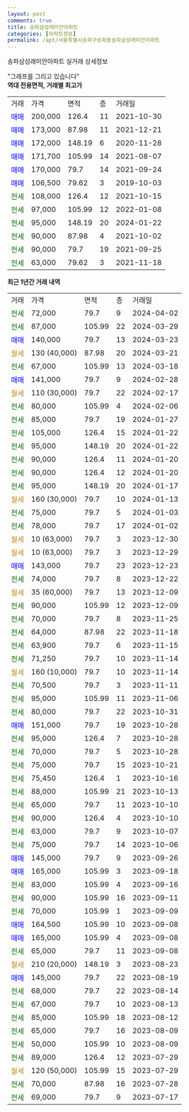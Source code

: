 ```yaml
---
layout: post
comments: true
title: 송파삼성래미안아파트
categories: [아파트정보]
permalink: /apt/서울특별시송파구송파동송파삼성래미안아파트
---
```


송파삼성래미안아파트 실거래 상세정보

<script type="text/javascript">
  google.charts.load('current', {'packages':['line', 'corechart']});
  google.charts.setOnLoadCallback(drawChart);

  function drawChart() {
    var data = new google.visualization.DataTable();
    data.addColumn('date', '거래일');
    data.addColumn('number', "매매");
    data.addColumn('number', "전세");
    data.addColumn('number', "전매");

    data.addRows([[new Date(Date.parse("2024-04-02")), null, 72000, null], [new Date(Date.parse("2024-03-29")), null, 87000, null], [new Date(Date.parse("2024-03-23")), 140000, null, null], [new Date(Date.parse("2024-03-21")), null, null, null], [new Date(Date.parse("2024-03-18")), null, 67000, null], [new Date(Date.parse("2024-02-28")), 141000, null, null], [new Date(Date.parse("2024-02-17")), null, null, null], [new Date(Date.parse("2024-02-06")), null, 80000, null], [new Date(Date.parse("2024-01-27")), null, 85000, null], [new Date(Date.parse("2024-01-22")), null, 105000, null], [new Date(Date.parse("2024-01-22")), null, 95000, null], [new Date(Date.parse("2024-01-20")), null, 90000, null], [new Date(Date.parse("2024-01-20")), null, 90000, null], [new Date(Date.parse("2024-01-17")), null, 95000, null], [new Date(Date.parse("2024-01-13")), null, null, null], [new Date(Date.parse("2024-01-03")), null, 75000, null], [new Date(Date.parse("2024-01-02")), null, 78000, null], [new Date(Date.parse("2023-12-30")), null, null, null], [new Date(Date.parse("2023-12-29")), null, null, null], [new Date(Date.parse("2023-12-23")), 143000, null, null], [new Date(Date.parse("2023-12-22")), null, 74000, null], [new Date(Date.parse("2023-12-09")), null, null, null], [new Date(Date.parse("2023-12-09")), null, 90000, null], [new Date(Date.parse("2023-11-25")), null, 70000, null], [new Date(Date.parse("2023-11-18")), null, 64000, null], [new Date(Date.parse("2023-11-15")), null, 63900, null], [new Date(Date.parse("2023-11-14")), null, 71250, null], [new Date(Date.parse("2023-11-14")), null, null, null], [new Date(Date.parse("2023-11-11")), null, 70500, null], [new Date(Date.parse("2023-11-06")), null, 95000, null], [new Date(Date.parse("2023-10-31")), null, 80000, null], [new Date(Date.parse("2023-10-28")), 151000, null, null], [new Date(Date.parse("2023-10-28")), null, 95000, null], [new Date(Date.parse("2023-10-28")), null, 70000, null], [new Date(Date.parse("2023-10-21")), null, 75000, null], [new Date(Date.parse("2023-10-16")), null, 75450, null], [new Date(Date.parse("2023-10-13")), null, 88000, null], [new Date(Date.parse("2023-10-10")), null, 65000, null], [new Date(Date.parse("2023-10-10")), null, 90000, null], [new Date(Date.parse("2023-10-07")), null, 63000, null], [new Date(Date.parse("2023-10-06")), null, 75000, null], [new Date(Date.parse("2023-09-26")), 145000, null, null], [new Date(Date.parse("2023-09-18")), 165000, null, null], [new Date(Date.parse("2023-09-16")), null, 83000, null], [new Date(Date.parse("2023-09-11")), null, 90000, null], [new Date(Date.parse("2023-09-09")), null, 70000, null], [new Date(Date.parse("2023-09-08")), 164500, null, null], [new Date(Date.parse("2023-09-08")), 165000, null, null], [new Date(Date.parse("2023-09-08")), null, 65000, null], [new Date(Date.parse("2023-08-23")), null, null, null], [new Date(Date.parse("2023-08-19")), 145000, null, null], [new Date(Date.parse("2023-08-14")), null, 68000, null], [new Date(Date.parse("2023-08-13")), null, 67000, null], [new Date(Date.parse("2023-08-12")), null, 85000, null], [new Date(Date.parse("2023-08-09")), null, 65000, null], [new Date(Date.parse("2023-08-09")), null, 50000, null], [new Date(Date.parse("2023-07-29")), null, 89000, null], [new Date(Date.parse("2023-07-29")), null, null, null], [new Date(Date.parse("2023-07-28")), null, 70000, null], [new Date(Date.parse("2023-07-17")), null, 69000, null]]);

    var options = {
      hAxis: {
        format: 'yyyy/MM/dd'
      },    
      lineWidth: 0,
      pointsVisible: true,    
      title: '최근 1년간 유형별 실거래가 분포',
      legend: { position: 'bottom' }
    };

    var formatter = new google.visualization.NumberFormat({pattern:'###,###'} );
    formatter.format(data, 1);
    formatter.format(data, 2);
    
    setTimeout(function() {
        var chart = new google.visualization.LineChart(document.getElementById('columnchart_material'));
        chart.draw(data, (options));
        document.getElementById('loading').style.display = 'none';
    }, 200);
  }
</script>


<div id="loading" style="z-index:20; display: block; margin-left: 0px">"그래프를 그리고 있습니다"</div>
<div id="columnchart_material" style="width: 95%; margin-left: 0px; display: block"></div>
<!-- contents start -->
<b>역대 전용면적, 거래별 최고가</b>
<table class="sortable">
    <tr>
      <td>거래</td>
      <td>가격</td>
      <td>면적</td>
      <td>층</td>
      <td>거래일</td>
    </tr>
        <tr>
          <td><a style="color: blue">매매</a></td>
          <td>200,000</td>
          <td>126.4</td>
          <td>11</td>
          <td>2021-10-30</td>
        </tr>            <tr>
          <td><a style="color: blue">매매</a></td>
          <td>173,000</td>
          <td>87.98</td>
          <td>11</td>
          <td>2021-12-21</td>
        </tr>            <tr>
          <td><a style="color: blue">매매</a></td>
          <td>172,000</td>
          <td>148.19</td>
          <td>6</td>
          <td>2020-11-28</td>
        </tr>            <tr>
          <td><a style="color: blue">매매</a></td>
          <td>171,700</td>
          <td>105.99</td>
          <td>14</td>
          <td>2021-08-07</td>
        </tr>            <tr>
          <td><a style="color: blue">매매</a></td>
          <td>170,000</td>
          <td>79.7</td>
          <td>14</td>
          <td>2021-09-24</td>
        </tr>            <tr>
          <td><a style="color: blue">매매</a></td>
          <td>106,500</td>
          <td>79.62</td>
          <td>3</td>
          <td>2019-10-03</td>
        </tr>        
        <tr>
              <td><a style="color: darkgreen">전세</a></td>
              <td>108,000</td>
              <td>126.4</td>
              <td>12</td>
              <td>2021-10-15</td>
            </tr>            <tr>
              <td><a style="color: darkgreen">전세</a></td>
              <td>97,000</td>
              <td>105.99</td>
              <td>12</td>
              <td>2022-01-08</td>
            </tr>            <tr>
              <td><a style="color: darkgreen">전세</a></td>
              <td>95,000</td>
              <td>148.19</td>
              <td>20</td>
              <td>2024-01-22</td>
            </tr>            <tr>
              <td><a style="color: darkgreen">전세</a></td>
              <td>90,000</td>
              <td>87.98</td>
              <td>4</td>
              <td>2021-10-02</td>
            </tr>            <tr>
              <td><a style="color: darkgreen">전세</a></td>
              <td>90,000</td>
              <td>79.7</td>
              <td>19</td>
              <td>2021-09-25</td>
            </tr>            <tr>
              <td><a style="color: darkgreen">전세</a></td>
              <td>63,000</td>
              <td>79.62</td>
              <td>3</td>
              <td>2021-11-18</td>
            </tr>        
    
</table>

<b>최근 1년간 거래 내역</b>

<table class="sortable">
    <tr>
      <td>거래</td>
      <td>가격</td>
      <td>면적</td>
      <td>층</td>
      <td>거래일</td>
    </tr>
    <tr>
      <td><a style="color: darkgreen">전세</a></td>
      <td>72,000</td>
      <td>79.7</td>
      <td>9</td>
      <td>2024-04-02</td>
    </tr>          <tr>
      <td><a style="color: darkgreen">전세</a></td>
      <td>87,000</td>
      <td>105.99</td>
      <td>22</td>
      <td>2024-03-29</td>
    </tr>          <tr>
      <td><a style="color: blue">매매</a></td>
      <td>140,000</td>
      <td>79.7</td>
      <td>13</td>
      <td>2024-03-23</td>
    </tr>          <tr>
      <td><a style="color: darkgoldenrod">월세</a></td>
      <td>130 (40,000)</td>
      <td>87.98</td>
      <td>20</td>
      <td>2024-03-21</td>
    </tr>          <tr>
      <td><a style="color: darkgreen">전세</a></td>
      <td>67,000</td>
      <td>105.99</td>
      <td>13</td>
      <td>2024-03-18</td>
    </tr>          <tr>
      <td><a style="color: blue">매매</a></td>
      <td>141,000</td>
      <td>79.7</td>
      <td>9</td>
      <td>2024-02-28</td>
    </tr>          <tr>
      <td><a style="color: darkgoldenrod">월세</a></td>
      <td>110 (30,000)</td>
      <td>79.7</td>
      <td>22</td>
      <td>2024-02-17</td>
    </tr>          <tr>
      <td><a style="color: darkgreen">전세</a></td>
      <td>80,000</td>
      <td>105.99</td>
      <td>4</td>
      <td>2024-02-06</td>
    </tr>          <tr>
      <td><a style="color: darkgreen">전세</a></td>
      <td>85,000</td>
      <td>79.7</td>
      <td>19</td>
      <td>2024-01-27</td>
    </tr>          <tr>
      <td><a style="color: darkgreen">전세</a></td>
      <td>105,000</td>
      <td>126.4</td>
      <td>15</td>
      <td>2024-01-22</td>
    </tr>          <tr>
      <td><a style="color: darkgreen">전세</a></td>
      <td>95,000</td>
      <td>148.19</td>
      <td>20</td>
      <td>2024-01-22</td>
    </tr>          <tr>
      <td><a style="color: darkgreen">전세</a></td>
      <td>90,000</td>
      <td>126.4</td>
      <td>11</td>
      <td>2024-01-20</td>
    </tr>          <tr>
      <td><a style="color: darkgreen">전세</a></td>
      <td>90,000</td>
      <td>126.4</td>
      <td>12</td>
      <td>2024-01-20</td>
    </tr>          <tr>
      <td><a style="color: darkgreen">전세</a></td>
      <td>95,000</td>
      <td>148.19</td>
      <td>20</td>
      <td>2024-01-17</td>
    </tr>          <tr>
      <td><a style="color: darkgoldenrod">월세</a></td>
      <td>160 (30,000)</td>
      <td>79.7</td>
      <td>10</td>
      <td>2024-01-13</td>
    </tr>          <tr>
      <td><a style="color: darkgreen">전세</a></td>
      <td>75,000</td>
      <td>79.7</td>
      <td>5</td>
      <td>2024-01-03</td>
    </tr>          <tr>
      <td><a style="color: darkgreen">전세</a></td>
      <td>78,000</td>
      <td>79.7</td>
      <td>17</td>
      <td>2024-01-02</td>
    </tr>          <tr>
      <td><a style="color: darkgoldenrod">월세</a></td>
      <td>10 (63,000)</td>
      <td>79.7</td>
      <td>3</td>
      <td>2023-12-30</td>
    </tr>          <tr>
      <td><a style="color: darkgoldenrod">월세</a></td>
      <td>10 (63,000)</td>
      <td>79.7</td>
      <td>3</td>
      <td>2023-12-29</td>
    </tr>          <tr>
      <td><a style="color: blue">매매</a></td>
      <td>143,000</td>
      <td>79.7</td>
      <td>23</td>
      <td>2023-12-23</td>
    </tr>          <tr>
      <td><a style="color: darkgreen">전세</a></td>
      <td>74,000</td>
      <td>79.7</td>
      <td>8</td>
      <td>2023-12-22</td>
    </tr>          <tr>
      <td><a style="color: darkgoldenrod">월세</a></td>
      <td>35 (60,000)</td>
      <td>79.7</td>
      <td>13</td>
      <td>2023-12-09</td>
    </tr>          <tr>
      <td><a style="color: darkgreen">전세</a></td>
      <td>90,000</td>
      <td>105.99</td>
      <td>12</td>
      <td>2023-12-09</td>
    </tr>          <tr>
      <td><a style="color: darkgreen">전세</a></td>
      <td>70,000</td>
      <td>79.7</td>
      <td>8</td>
      <td>2023-11-25</td>
    </tr>          <tr>
      <td><a style="color: darkgreen">전세</a></td>
      <td>64,000</td>
      <td>87.98</td>
      <td>22</td>
      <td>2023-11-18</td>
    </tr>          <tr>
      <td><a style="color: darkgreen">전세</a></td>
      <td>63,900</td>
      <td>79.7</td>
      <td>6</td>
      <td>2023-11-15</td>
    </tr>          <tr>
      <td><a style="color: darkgreen">전세</a></td>
      <td>71,250</td>
      <td>79.7</td>
      <td>10</td>
      <td>2023-11-14</td>
    </tr>          <tr>
      <td><a style="color: darkgoldenrod">월세</a></td>
      <td>160 (10,000)</td>
      <td>79.7</td>
      <td>10</td>
      <td>2023-11-14</td>
    </tr>          <tr>
      <td><a style="color: darkgreen">전세</a></td>
      <td>70,500</td>
      <td>79.7</td>
      <td>3</td>
      <td>2023-11-11</td>
    </tr>          <tr>
      <td><a style="color: darkgreen">전세</a></td>
      <td>95,000</td>
      <td>105.99</td>
      <td>11</td>
      <td>2023-11-06</td>
    </tr>          <tr>
      <td><a style="color: darkgreen">전세</a></td>
      <td>80,000</td>
      <td>79.7</td>
      <td>22</td>
      <td>2023-10-31</td>
    </tr>          <tr>
      <td><a style="color: blue">매매</a></td>
      <td>151,000</td>
      <td>79.7</td>
      <td>19</td>
      <td>2023-10-28</td>
    </tr>          <tr>
      <td><a style="color: darkgreen">전세</a></td>
      <td>95,000</td>
      <td>126.4</td>
      <td>7</td>
      <td>2023-10-28</td>
    </tr>          <tr>
      <td><a style="color: darkgreen">전세</a></td>
      <td>70,000</td>
      <td>79.7</td>
      <td>5</td>
      <td>2023-10-28</td>
    </tr>          <tr>
      <td><a style="color: darkgreen">전세</a></td>
      <td>75,000</td>
      <td>79.7</td>
      <td>15</td>
      <td>2023-10-21</td>
    </tr>          <tr>
      <td><a style="color: darkgreen">전세</a></td>
      <td>75,450</td>
      <td>126.4</td>
      <td>1</td>
      <td>2023-10-16</td>
    </tr>          <tr>
      <td><a style="color: darkgreen">전세</a></td>
      <td>88,000</td>
      <td>105.99</td>
      <td>21</td>
      <td>2023-10-13</td>
    </tr>          <tr>
      <td><a style="color: darkgreen">전세</a></td>
      <td>65,000</td>
      <td>79.7</td>
      <td>11</td>
      <td>2023-10-10</td>
    </tr>          <tr>
      <td><a style="color: darkgreen">전세</a></td>
      <td>90,000</td>
      <td>126.4</td>
      <td>4</td>
      <td>2023-10-10</td>
    </tr>          <tr>
      <td><a style="color: darkgreen">전세</a></td>
      <td>63,000</td>
      <td>79.7</td>
      <td>9</td>
      <td>2023-10-07</td>
    </tr>          <tr>
      <td><a style="color: darkgreen">전세</a></td>
      <td>75,000</td>
      <td>79.7</td>
      <td>14</td>
      <td>2023-10-06</td>
    </tr>          <tr>
      <td><a style="color: blue">매매</a></td>
      <td>145,000</td>
      <td>79.7</td>
      <td>9</td>
      <td>2023-09-26</td>
    </tr>          <tr>
      <td><a style="color: blue">매매</a></td>
      <td>165,000</td>
      <td>105.99</td>
      <td>3</td>
      <td>2023-09-18</td>
    </tr>          <tr>
      <td><a style="color: darkgreen">전세</a></td>
      <td>83,000</td>
      <td>105.99</td>
      <td>4</td>
      <td>2023-09-16</td>
    </tr>          <tr>
      <td><a style="color: darkgreen">전세</a></td>
      <td>90,000</td>
      <td>105.99</td>
      <td>16</td>
      <td>2023-09-11</td>
    </tr>          <tr>
      <td><a style="color: darkgreen">전세</a></td>
      <td>70,000</td>
      <td>105.99</td>
      <td>1</td>
      <td>2023-09-09</td>
    </tr>          <tr>
      <td><a style="color: blue">매매</a></td>
      <td>164,500</td>
      <td>105.99</td>
      <td>10</td>
      <td>2023-09-08</td>
    </tr>          <tr>
      <td><a style="color: blue">매매</a></td>
      <td>165,000</td>
      <td>105.99</td>
      <td>4</td>
      <td>2023-09-08</td>
    </tr>          <tr>
      <td><a style="color: darkgreen">전세</a></td>
      <td>65,000</td>
      <td>79.7</td>
      <td>11</td>
      <td>2023-09-08</td>
    </tr>          <tr>
      <td><a style="color: darkgoldenrod">월세</a></td>
      <td>210 (20,000)</td>
      <td>148.19</td>
      <td>3</td>
      <td>2023-08-23</td>
    </tr>          <tr>
      <td><a style="color: blue">매매</a></td>
      <td>145,000</td>
      <td>79.7</td>
      <td>22</td>
      <td>2023-08-19</td>
    </tr>          <tr>
      <td><a style="color: darkgreen">전세</a></td>
      <td>68,000</td>
      <td>79.7</td>
      <td>22</td>
      <td>2023-08-14</td>
    </tr>          <tr>
      <td><a style="color: darkgreen">전세</a></td>
      <td>67,000</td>
      <td>79.7</td>
      <td>10</td>
      <td>2023-08-13</td>
    </tr>          <tr>
      <td><a style="color: darkgreen">전세</a></td>
      <td>85,000</td>
      <td>105.99</td>
      <td>18</td>
      <td>2023-08-12</td>
    </tr>          <tr>
      <td><a style="color: darkgreen">전세</a></td>
      <td>65,000</td>
      <td>79.7</td>
      <td>16</td>
      <td>2023-08-09</td>
    </tr>          <tr>
      <td><a style="color: darkgreen">전세</a></td>
      <td>50,000</td>
      <td>105.99</td>
      <td>10</td>
      <td>2023-08-09</td>
    </tr>          <tr>
      <td><a style="color: darkgreen">전세</a></td>
      <td>89,000</td>
      <td>126.4</td>
      <td>12</td>
      <td>2023-07-29</td>
    </tr>          <tr>
      <td><a style="color: darkgoldenrod">월세</a></td>
      <td>120 (50,000)</td>
      <td>105.99</td>
      <td>15</td>
      <td>2023-07-29</td>
    </tr>          <tr>
      <td><a style="color: darkgreen">전세</a></td>
      <td>70,000</td>
      <td>87.98</td>
      <td>16</td>
      <td>2023-07-28</td>
    </tr>          <tr>
      <td><a style="color: darkgreen">전세</a></td>
      <td>69,000</td>
      <td>79.7</td>
      <td>9</td>
      <td>2023-07-17</td>
    </tr>      </table>
<!-- contents end -->    

